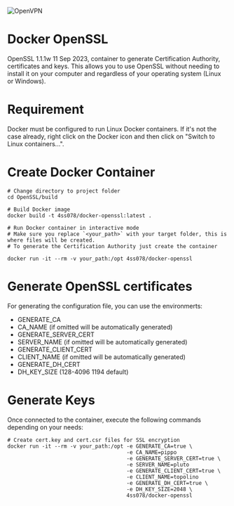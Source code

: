 ![OpenVPN](https://cdn.icon-icons.com/icons2/2699/PNG/512/openssl_logo_icon_170881.png)

# Docker OpenSSL

OpenSSL 1.1.1w  11 Sep 2023, container to generate Certification Authority, certificates and keys. This allows you to use OpenSSL without needing to install it on your computer and regardless of your operating system (Linux or Windows).

# Requirement

Docker must be configured to run Linux Docker containers. If it's not the case already, right click on the Docker icon and then click on "Switch to Linux containers...".

# Create Docker Container

```shell
# Change directory to project folder
cd OpenSSL/build

# Build Docker image
docker build -t 4ss078/docker-openssl:latest .

# Run Docker container in interactive mode
# Make sure you replace `<your_path>` with your target folder, this is where files will be created.
# To generate the Certification Authority just create the container

docker run -it --rm -v your_path:/opt 4ss078/docker-openssl
```

# Generate OpenSSL certificates
For generating the configuration file, you can use the environmerts:
* GENERATE_CA
* CA_NAME (if omitted will be automatically generated)
* GENERATE_SERVER_CERT
* SERVER_NAME (if omitted will be automatically generated)
* GENERATE_CLIENT_CERT
* CLIENT_NAME (if omitted will be automatically generated)
* GENERATE_DH_CERT 
* DH_KEY_SIZE (128-4096 1194 default)
  


# Generate Keys

Once connected to the container, execute the following commands depending on your needs:

```shell
# Create cert.key and cert.csr files for SSL encryption
docker run -it --rm -v your_path:/opt -e GENERATE_CA=true \
                                      -e CA_NAME=pippo
                                      -e GENERATE_SERVER_CERT=true \
                                      -e SERVER_NAME=pluto
                                      -e GENERATE_CLIENT_CERT=true \
                                      -e CLIENT_NAME=topolino
                                      -e GENERATE_DH_CERT=true \
                                      -e DH_KEY_SIZE=2048 \
                                      4ss078/docker-openssl
```